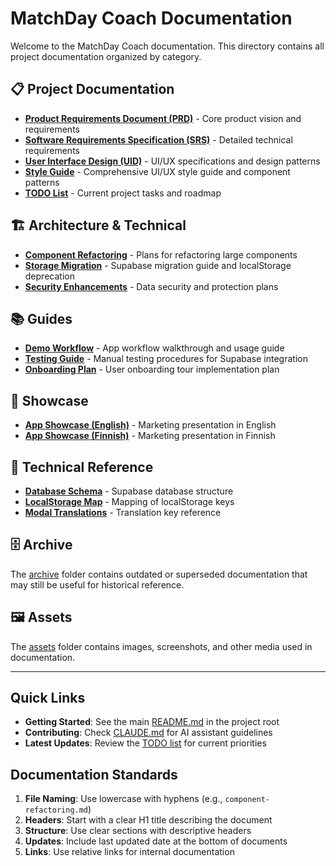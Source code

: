 # MatchDay Coach Documentation

Welcome to the MatchDay Coach documentation. This directory contains all project documentation organized by category.

## 📋 Project Documentation

- **[Product Requirements Document (PRD)](project/PRD.md)** - Core product vision and requirements
- **[Software Requirements Specification (SRS)](project/SRS.md)** - Detailed technical requirements
- **[User Interface Design (UID)](project/UID.md)** - UI/UX specifications and design patterns
- **[Style Guide](project/STYLE_GUIDE.md)** - Comprehensive UI/UX style guide and component patterns
- **[TODO List](project/TODO.md)** - Current project tasks and roadmap

## 🏗️ Architecture & Technical

- **[Component Refactoring](architecture/component-refactoring.md)** - Plans for refactoring large components
- **[Storage Migration](architecture/storage-migration.md)** - Supabase migration guide and localStorage deprecation
- **[Security Enhancements](architecture/security.md)** - Data security and protection plans

## 📚 Guides

- **[Demo Workflow](guides/demo-workflow.md)** - App workflow walkthrough and usage guide
- **[Testing Guide](guides/testing-guide.md)** - Manual testing procedures for Supabase integration
- **[Onboarding Plan](guides/onboarding.md)** - User onboarding tour implementation plan

## 🎯 Showcase

- **[App Showcase (English)](showcase/app-showcase-en.md)** - Marketing presentation in English
- **[App Showcase (Finnish)](showcase/app-showcase-fi.md)** - Marketing presentation in Finnish

## 📖 Technical Reference

- **[Database Schema](reference/database-schema.md)** - Supabase database structure
- **[LocalStorage Map](reference/localStorage-map.json)** - Mapping of localStorage keys
- **[Modal Translations](reference/modal-translations.md)** - Translation key reference

## 🗄️ Archive

The [archive](archive/) folder contains outdated or superseded documentation that may still be useful for historical reference.

## 🖼️ Assets

The [assets](assets/) folder contains images, screenshots, and other media used in documentation.

---

## Quick Links

- **Getting Started**: See the main [README.md](../README.md) in the project root
- **Contributing**: Check [CLAUDE.md](../CLAUDE.md) for AI assistant guidelines
- **Latest Updates**: Review the [TODO list](project/TODO.md) for current priorities

## Documentation Standards

1. **File Naming**: Use lowercase with hyphens (e.g., `component-refactoring.md`)
2. **Headers**: Start with a clear H1 title describing the document
3. **Structure**: Use clear sections with descriptive headers
4. **Updates**: Include last updated date at the bottom of documents
5. **Links**: Use relative links for internal documentation